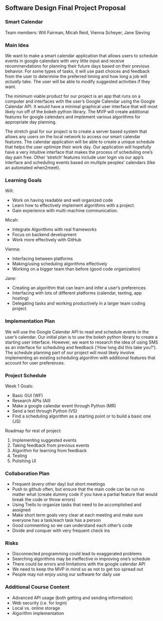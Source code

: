 ## Software Design Final Project Proposal
### Smart Calendar

Team members: Will Fairman, Micah Reid, Vienna Scheyer, Jane Sieving

### Main Idea
We want to make a smart calendar application that allows users to schedule events in google calendars with very little input and receive recommendations for planning their future days based on their previous behavior.  For some types of tasks, it will use past choices and feedback from the user to determine the preferred timing and how long a job will *actually* take. The user will be able to modify suggested activities if they want.

The minimum viable product for our project is an app that runs on a computer and interfaces with the user’s Google Calendar using the Google Calendar API. It would have a minimal graphical user interface that will most likely run off of the bokeh python library. The MVP will create additional features for google calendars and implement various algorithms for appropriate day planning.

The stretch goal for our project is to create a server based system that allows any users on the local network to access our smart calendar features. The calendar application will be able to create a unique schedule that helps the user optimize their work day. Our application will hopefully have a very intuitive interface that makes the process of scheduling one’s day pain free. Other ‘stretch’ features include user login via our app’s interface and scheduling events based on multiple peoples’ calendars (like an automated when2meet).

### Learning Goals

Will:
* Work on having readable and well organized code
* Learn how to effectively implement algorithms with a project.
* Gain experience with multi-machine communication.

Micah:
* Integrate Algorithms with real frameworks
* Focus on backend development
* Work more effectively with GitHub

Vienna:
* Interfacing between platforms
* Making/using scheduling algorithms effectively
* Working on a bigger team than before (good code organization)

Jane:
* Creating an algorithm that can learn and infer a user’s preferences
* Interfacing with lots of different platforms (calendar, texting, app hosting)
* Delegating tasks and working productively in a larger team coding project

### Implementation Plan
We will use the Google Calendar API to read and schedule events in the user’s calendar. Our initial plan is to use the bokeh python library to create a starting user interface. However, we want to research the idea of using SMS as an interface for scheduling and feedback (‘How long did this take you?’). The schedule planning part of our project will most likely involve implementing an existing scheduling algorithm with additional features that account for user preferences.

### Project Schedule
Week 1 Goals:
* Basic GUI (WF)
* Research APIs (All)
* Make a google calendar event through Python (MR)
* Send a text through Python (VS)
* Find a scheduling algorithm as a starting point or to build a basic one (JS)

Roadmap for rest of project:
1. Implementing suggested events
2. Taking feedback from previous events
3. Algorithm for learning from feedback
4. Testing
5. Polishing UI

### Collaboration Plan
* Frequent (every other day) but short meetings
* Push to github often, but ensure that the main code can be run no matter what (create dummy code if you have a partial feature that would break the code or throw errors)
* Using Trello to organize tasks that need to be accomplished and assigned
* Make short term goals very clear at each meeting and make sure everyone has a task/each task has a person
* Good commenting so we can understand each other’s code
* Divide and conquer with very frequent check ins

### Risks
* Disconnected programming could lead to exaggerated problems
* Searching algorithms may be ineffective in improving one’s schedule
* There could be errors and limitations with the google calendar API
* We need to keep the MVP in mind so as not to get too spread out
* People may not enjoy using our software for daily use

### Additional Course Content
* Advanced API usage (both getting and sending information)
* Web security (i.e. for login)
* Local vs. online storage
* Algorithm implementation
